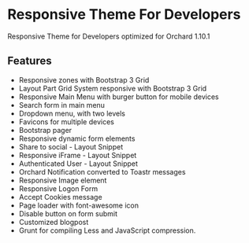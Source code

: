 # Responsive Theme For Developers

Responsive Theme for Developers optimized for Orchard 1.10.1

## Features
+ Responsive zones with Bootstrap 3 Grid
+ Layout Part Grid System responsive with Bootstrap 3 Grid
+ Responsive Main Menu with burger button for mobile devices
+ Search form in main menu
+ Dropdown menu, with two levels
+ Favicons for multiple devices
+ Bootstrap pager
+ Responsive dynamic form elements
+ Share to social - Layout Snippet
+ Responsive iFrame - Layout Snippet
+ Authenticated User - Layout Snippet
+ Orchard Notification converted to Toastr messages
+ Responsive Image element
+ Responsive Logon Form
+ Accept Cookies message
+ Page loader with font-awesome icon
+ Disable button on form submit
+ Customized blogpost
+ Grunt for compiling Less and JavaScript compression.
